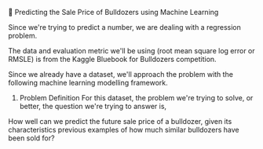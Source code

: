 🚜 Predicting the Sale Price of Bulldozers using Machine Learning

Since we're trying to predict a number, we are dealing with a regression problem.

The data and evaluation metric we'll be using (root mean square log error or RMSLE) is from the Kaggle Bluebook for Bulldozers competition.

Since we already have a dataset, we'll approach the problem with the following machine learning modelling framework.

1. Problem Definition
For this dataset, the problem we're trying to solve, or better, the question we're trying to answer is,

How well can we predict the future sale price of a bulldozer, given its characteristics previous examples of how much similar bulldozers have been sold for?
